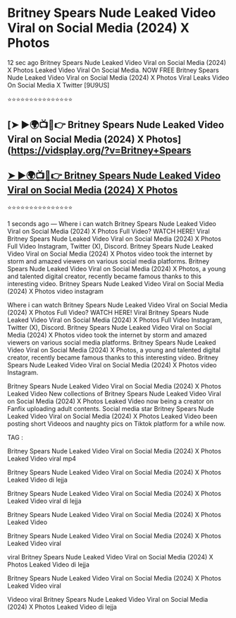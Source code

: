 ﻿# Britney Spears Nude Leaked Video Viral on Social Media (2024) X Photos



12 sec ago Britney Spears Nude Leaked Video Viral on Social Media (2024) X Photos Leaked Video Viral On Social Media. NOW FREE Britney Spears Nude Leaked Video Viral on Social Media (2024) X Photos Viral Leaks Video On Social Media X Twitter [9U9US]

⭐⭐⭐⭐⭐⭐⭐⭐⭐⭐⭐⭐⭐⭐⭐

## [➤ ►🌍📺📱👉 Britney Spears Nude Leaked Video Viral on Social Media (2024) X Photos](https://vidsplay.org/?v=Britney+Spears

## [➤ ►🌍📺📱👉 Britney Spears Nude Leaked Video Viral on Social Media (2024) X Photos](https://vidsplay.org/?v=Britney+Spears)


⭐⭐⭐⭐⭐⭐⭐⭐⭐⭐⭐⭐⭐⭐⭐



1 seconds ago — Where i can watch Britney Spears Nude Leaked Video Viral on Social Media (2024) X Photos Full Video? WATCH HERE! Viral Britney Spears Nude Leaked Video Viral on Social Media (2024) X Photos Full Video Instagram, Twitter (X), Discord. Britney Spears Nude Leaked Video Viral on Social Media (2024) X Photos video took the internet by storm and amazed viewers on various social media platforms. Britney Spears Nude Leaked Video Viral on Social Media (2024) X Photos, a young and talented digital creator, recently became famous thanks to this interesting video. Britney Spears Nude Leaked Video Viral on Social Media (2024) X Photos video instagram

Where i can watch Britney Spears Nude Leaked Video Viral on Social Media (2024) X Photos Full Video? WATCH HERE! Viral Britney Spears Nude Leaked Video Viral on Social Media (2024) X Photos Full Video Instagram, Twitter (X), Discord. Britney Spears Nude Leaked Video Viral on Social Media (2024) X Photos video took the internet by storm and amazed viewers on various social media platforms. Britney Spears Nude Leaked Video Viral on Social Media (2024) X Photos, a young and talented digital creator, recently became famous thanks to this interesting video. Britney Spears Nude Leaked Video Viral on Social Media (2024) X Photos video Instagram.

Britney Spears Nude Leaked Video Viral on Social Media (2024) X Photos Leaked Video New collections of Britney Spears Nude Leaked Video Viral on Social Media (2024) X Photos Leaked Video now being a creator on Fanfix uploading adult contents. Social media star Britney Spears Nude Leaked Video Viral on Social Media (2024) X Photos Leaked Video been posting short Videoos and naughty pics on Tiktok platform for a while now.

TAG :

 

Britney Spears Nude Leaked Video Viral on Social Media (2024) X Photos Leaked Video viral mp4

 

Britney Spears Nude Leaked Video Viral on Social Media (2024) X Photos Leaked Video di lejja

 

Britney Spears Nude Leaked Video Viral on Social Media (2024) X Photos Leaked Video viral di lejja

 

Britney Spears Nude Leaked Video Viral on Social Media (2024) X Photos Leaked Video

 

Britney Spears Nude Leaked Video Viral on Social Media (2024) X Photos Leaked Video viral

 

viral Britney Spears Nude Leaked Video Viral on Social Media (2024) X Photos Leaked Video di lejja

 

Britney Spears Nude Leaked Video Viral on Social Media (2024) X Photos Leaked Video viral

 

Videoo viral Britney Spears Nude Leaked Video Viral on Social Media (2024) X Photos Leaked Video di lejja